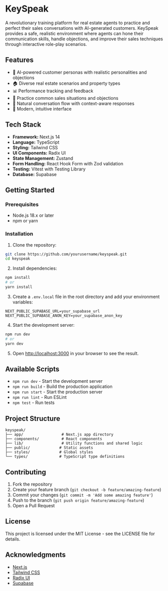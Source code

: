 # KeySpeak

A revolutionary training platform for real estate agents to practice and perfect their sales conversations with AI-generated customers. KeySpeak provides a safe, realistic environment where agents can hone their communication skills, handle objections, and improve their sales techniques through interactive role-play scenarios.

## Features

- 🤖 AI-powered customer personas with realistic personalities and objections
- 🏠 Diverse real estate scenarios and property types
- 📊 Performance tracking and feedback
- 🎯 Practice common sales situations and objections
- 💬 Natural conversation flow with context-aware responses
- 📱 Modern, intuitive interface

## Tech Stack

- **Framework:** Next.js 14
- **Language:** TypeScript
- **Styling:** Tailwind CSS
- **UI Components:** Radix UI
- **State Management:** Zustand
- **Form Handling:** React Hook Form with Zod validation
- **Testing:** Vitest with Testing Library
- **Database:** Supabase

## Getting Started

### Prerequisites

- Node.js 18.x or later
- npm or yarn

### Installation

1. Clone the repository:
```bash
git clone https://github.com/yourusername/keyspeak.git
cd keyspeak
```

2. Install dependencies:
```bash
npm install
# or
yarn install
```

3. Create a `.env.local` file in the root directory and add your environment variables:
```env
NEXT_PUBLIC_SUPABASE_URL=your_supabase_url
NEXT_PUBLIC_SUPABASE_ANON_KEY=your_supabase_anon_key
```

4. Start the development server:
```bash
npm run dev
# or
yarn dev
```

5. Open [http://localhost:3000](http://localhost:3000) in your browser to see the result.

## Available Scripts

- `npm run dev` - Start the development server
- `npm run build` - Build the production application
- `npm run start` - Start the production server
- `npm run lint` - Run ESLint
- `npm test` - Run tests

## Project Structure

```
keyspeak/
├── app/                 # Next.js app directory
├── components/          # React components
├── lib/                 # Utility functions and shared logic
├── public/             # Static assets
├── styles/             # Global styles
└── types/              # TypeScript type definitions
```

## Contributing

1. Fork the repository
2. Create your feature branch (`git checkout -b feature/amazing-feature`)
3. Commit your changes (`git commit -m 'Add some amazing feature'`)
4. Push to the branch (`git push origin feature/amazing-feature`)
5. Open a Pull Request

## License

This project is licensed under the MIT License - see the LICENSE file for details.

## Acknowledgments

- [Next.js](https://nextjs.org/)
- [Tailwind CSS](https://tailwindcss.com/)
- [Radix UI](https://www.radix-ui.com/)
- [Supabase](https://supabase.com/) 